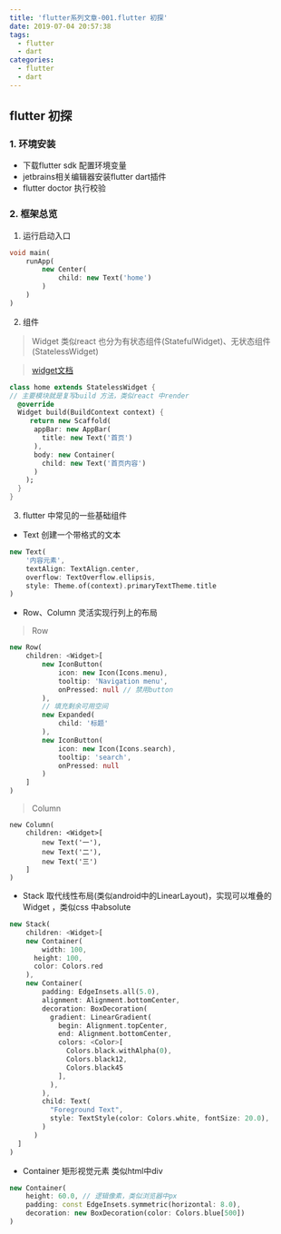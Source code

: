 ```yaml
---
title: 'flutter系列文章-001.flutter 初探'
date: 2019-07-04 20:57:38
tags:
  - flutter
  - dart
categories:
  - flutter
  - dart
---
```

## flutter 初探

### 1. 环境安装

- 下载flutter sdk 配置环境变量
- jetbrains相关编辑器安装flutter dart插件
- flutter doctor 执行校验

### 2. 框架总览

1. 运行启动入口

```dart
void main(
	runApp(
		new Center(
			child: new Text('home')
		)
	)
)
```

2. 组件

> Widget 类似react 也分为有状态组件(StatefulWidget)、无状态组件(StatelessWidget)

> [widget文档](https://docs.flutter.io/flutter/widgets/Stack-class.html)

   ```dart
   class home extends StatelessWidget {
   // 主要模块就是复写build 方法，类似react 中render
     @override
     Widget build(BuildContext context) {
   		return new Scaffold(
         appBar: new AppBar(
           title: new Text('首页')
         ),
         body: new Container(
           child: new Text('首页内容')
         )
       );
     }
   }
   ```

   

3. flutter 中常见的一些基础组件

- Text 创建一个带格式的文本

```dart
new Text(
	'内容元素',
	textAlign: TextAlign.center,
	overflow: TextOverflow.ellipsis,
	style: Theme.of(context).primaryTextTheme.title
)
```

- Row、Column 灵活实现行列上的布局

> Row

```dart
new Row(
	children: <Widget>[
		new IconButton(
			icon: new Icon(Icons.menu),
			tooltip: 'Navigation menu',
			onPressed: null // 禁用button
		),
		// 填充剩余可用空间
		new Expanded(
			child: '标题'
		),
		new IconButton(
			icon: new Icon(Icons.search),
			tooltip: 'search',
			onPressed: null
		)
	]
)
```

> Column

```
new Column(
	children: <Widget>[
		new Text('一'),
		new Text('二'),
		new Text('三')
	]
)
```



- Stack 取代线性布局(类似android中的LinearLayout)，实现可以堆叠的Widget ，类似css 中absolute

```dart
new Stack(
	children: <Widget>[
    new Container(
    	width: 100,
      height: 100,
      color: Colors.red
    ),
    new Container(
        padding: EdgeInsets.all(5.0),
        alignment: Alignment.bottomCenter,
        decoration: BoxDecoration(
          gradient: LinearGradient(
            begin: Alignment.topCenter,
            end: Alignment.bottomCenter,
            colors: <Color>[
              Colors.black.withAlpha(0),
              Colors.black12,
              Colors.black45
            ],
          ),
        ),
        child: Text(
          "Foreground Text",
          style: TextStyle(color: Colors.white, fontSize: 20.0),
        )
      )
  ]
)
```



- Container 矩形视觉元素 类似html中div

```dart
new Container(
	height: 60.0, // 逻辑像素，类似浏览器中px
	padding: const EdgeInsets.symmetric(horizontal: 8.0),
	decoration: new BoxDecoration(color: Colors.blue[500])
)
```
